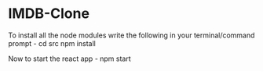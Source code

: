 # IMDB-Clone
To install all the node modules write the following in your terminal/command prompt - 
cd src
npm install

Now to start the react app -
npm start

